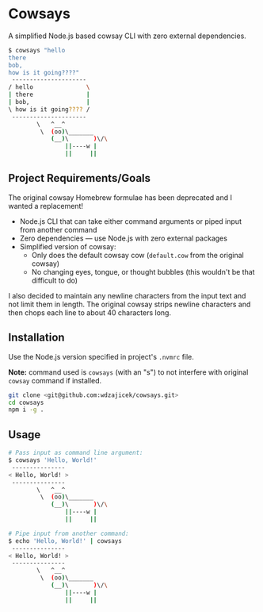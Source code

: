 # Cowsays

A simplified Node.js based cowsay CLI with zero external dependencies.

```bash
$ cowsays "hello
there
bob,
how is it going????"
 ---------------------
/ hello               \
| there               |
| bob,                |
\ how is it going???? /
 ---------------------
        \   ^__^
         \  (oo)\_______
            (__)\       )\/\
                ||----w |
                ||     ||
```

## Project Requirements/Goals

The original cowsay Homebrew formulae has been deprecated and I wanted a replacement!

* Node.js CLI that can take either command arguments or piped input from another command
* Zero dependencies — use Node.js with zero external packages
* Simplified version of cowsay:
  * Only does the default cowsay cow (`default.cow` from the original cowsay)
  * No changing eyes, tongue, or thought bubbles (this wouldn't be that difficult to do)

I also decided to maintain any newline characters from the input text and not limit them in length.
The original cowsay strips newline characters and then chops each line to about 40 characters long.

## Installation

Use the Node.js version specified in project's `.nvmrc` file.

**Note:** command used is `cowsays` (with an "s") to not interfere with original `cowsay` command if installed.

```bash
git clone <git@github.com:wdzajicek/cowsays.git>
cd cowsays
npm i -g .
```

## Usage

```bash
# Pass input as command line argument:
$ cowsays 'Hello, World!'
 ---------------
< Hello, World! >
 ---------------
        \   ^__^
         \  (oo)\_______
            (__)\       )\/\
                ||----w |
                ||     ||

# Pipe input from another command:
$ echo 'Hello, World!' | cowsays
 ---------------
< Hello, World! >
 ---------------
        \   ^__^
         \  (oo)\_______
            (__)\       )\/\
                ||----w |
                ||     ||
```
